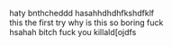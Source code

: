 haty bnthcheddd hasahhdhdhfkshdfklf
<br>
this the first try why is this so boring fuck
<br> 
hsahah bitch fuck you killald[ojdfs

